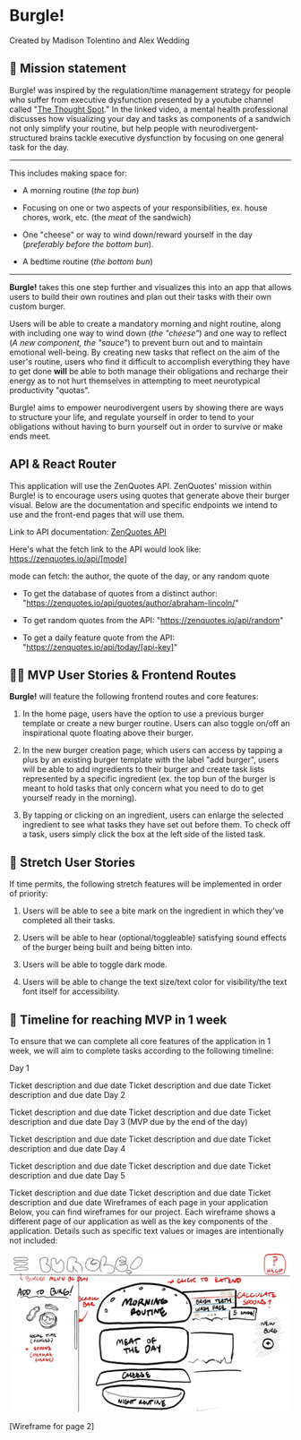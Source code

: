 # Burgle!
Created by Madison Tolentino and Alex Wedding

## 🚀 Mission statement
Burgle! was inspired by the regulation/time management strategy for people who suffer from executive dysfunction presented by a youtube channel called "[The Thought Spot](https://www.youtube.com/watch?v=5FHE8AWMKxQ)." In the linked video, a mental health professional discusses how visualizing your day and tasks as components of a sandwich not only simplify your routine, but help people with neurodivergent-structured brains tackle executive dysfunction by focusing on one general task for the day.

---
This includes making space for: 

* A morning routine (*the top bun*) 

* Focusing on one or two aspects of your responsibilities, ex. house chores, work, etc. (the *meat* of the sandwich) 

* One "cheese" or way to wind down/reward yourself in the day (*preferably before the bottom bun*).

* A bedtime routine (*the bottom bun*)

---
**Burgle!** takes this one step further and visualizes this into an app that allows users to build their own routines and plan out their tasks with their own custom burger. 

Users will be able to create a mandatory morning and night routine, along with including one way to wind down (*the "cheese"*) and one way to reflect (*A new component, the "sauce"*) to prevent burn out and to maintain emotional well-being. By creating new tasks that reflect on the aim of the user's routine, users who find it difficult to accomplish everything they have to get done **will** be able to both manage their obligations and recharge their energy as to not hurt themselves in attempting to meet neurotypical productivity "quotas". 

Burgle! aims to empower neurodivergent users by showing there are ways to structure your life, and regulate yourself in order to tend to your obligations without having to burn yourself out in order to survive or make ends meet. 

## API & React Router 
This application will use the ZenQuotes API. ZenQuotes' mission within Burgle! is to encourage users using quotes that generate above their burger visual. Below are the documentation and specific endpoints we intend to use and the front-end pages that will use them.

Link to API documentation: [ZenQuotes API](https://docs.zenquotes.io/zenquotes-documentation/#api-structure)

Here's what the fetch link to the API would look like:
https://zenquotes.io/api/[mode]

mode can fetch: the author, the quote of the day, or any random quote

* To get the database of quotes from a distinct author: "https://zenquotes.io/api/quotes/author/abraham-lincoln/"

* To get random quotes from the API: "https://zenquotes.io/api/random"

* To get a daily feature quote from the API: "https://zenquotes.io/api/today/[api-key]"


## 👩‍💻 MVP User Stories & Frontend Routes
**Burgle!** will feature the following frontend routes and core features:

1. In the home page, users have the option to use a previous burger template or create a new burger routine. Users can also toggle on/off an inspirational quote floating above their burger. 

2. In the new burger creation page, which users can access by tapping a plus by an existing burger template with the label "add burger", users will be able to add ingredients to their burger and create task lists represented by a specific ingredient (ex. the top bun of the burger is meant to hold tasks that only concern what you need to do to get yourself ready in the morning).

3. By tapping or clicking on an ingredient, users can enlarge the selected ingredient to see what tasks they have set out before them. To check off a task, users simply click the box at the left side of the listed task. 


## 🤔 Stretch User Stories
If time permits, the following stretch features will be implemented in order of priority:

1. Users will be able to see a bite mark on the ingredient in which they've completed all their tasks.

2. Users will be able to hear (optional/toggleable) satisfying sound effects of the burger being built and being bitten into.

3. Users will be able to toggle dark mode.

4. Users will be able to change the text size/text color for visibility/the text font itself for accessibility.


## 📆 Timeline for reaching MVP in 1 week
To ensure that we can complete all core features of the application in 1 week, we will aim to complete tasks according to the following timeline:

Day 1

 Ticket description and due date
 Ticket description and due date
 Ticket description and due date
Day 2

 Ticket description and due date
 Ticket description and due date
 Ticket description and due date
Day 3 (MVP due by the end of the day)

 Ticket description and due date
 Ticket description and due date
 Ticket description and due date
Day 4

 Ticket description and due date
 Ticket description and due date
 Ticket description and due date
Day 5

 Ticket description and due date
 Ticket description and due date
 Ticket description and due date
Wireframes of each page in your application
Below, you can find wireframes for our project. Each wireframe shows a different page of our application as well as the key components of the application. Details such as specific text values or images are intentionally not included:

![Burgle Wireframe Concept Sketch](./conceptcontent/Burgleconcept.jpg)

[Wireframe for page 2]
